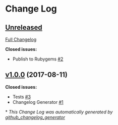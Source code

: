 # Change Log

## [Unreleased](https://github.com/karagenit/github-graphql/tree/HEAD)

[Full Changelog](https://github.com/karagenit/github-graphql/compare/v1.0.0...HEAD)

**Closed issues:**

- Publish to Rubygems [\#2](https://github.com/karagenit/github-graphql/issues/2)

## [v1.0.0](https://github.com/karagenit/github-graphql/tree/v1.0.0) (2017-08-11)
**Closed issues:**

- Tests [\#3](https://github.com/karagenit/github-graphql/issues/3)
- Changelog Generator [\#1](https://github.com/karagenit/github-graphql/issues/1)



\* *This Change Log was automatically generated by [github_changelog_generator](https://github.com/skywinder/Github-Changelog-Generator)*